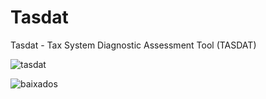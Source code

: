 # Tasdat
Tasdat - Tax System Diagnostic Assessment Tool (TASDAT)

![tasdat](https://github.com/user-attachments/assets/b80d4b96-427f-43fc-8d8f-e86cea72550d)

![baixados](https://github.com/user-attachments/assets/4ff3a520-247d-42b1-816e-2075cd09519e)

